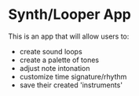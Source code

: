 Synth/Looper App
=========

This is an app that will allow users to:
- create sound loops
- create a palette of tones
- adjust note intonation
- customize time signature/rhythm
- save their created 'instruments'
